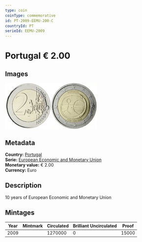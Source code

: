 ```yaml
---
type: coin
coinType: commemorative
id: PT-2009-EEMU-200-C
countryId: PT
serieId: EEMU-2009
---
```


# Portugal € 2.00

## Images

<img src="../../Images/common-2007-200.webp" height="150" alt="Front image"><img src="Images/PT-2009-200.webp" height="150" alt="Back image">

## Metadata

**Country:** [Portugal](../../Countries/Portugal/index.md)\
**Serie:** [European Economic and Monetary Union](index.md)\
**Monetary value:** € 2.00\
**Currency:** Euro

## Description

10 years of European Economic and Monetary Union

## Mintages

| Year | Mintmark | Circulated | Brilliant Uncirculated | Proof |
| ---- | -------- | ---------- | ---------------------- | ----- |
| 2009 |  | 1270000 | 0 | 15000 |
